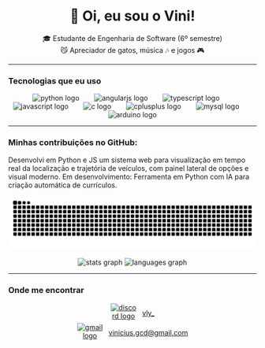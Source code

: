 <h1 align="center">👋 Oi, eu sou o Vini!</h1>

<p align="center">
  🎓 Estudante de Engenharia de Software (6º semestre)<br>
  😼 Apreciador de gatos, música 🎶 e jogos 🎮<br>
</p>

---

### Tecnologias que eu uso

<div align="center">
  <img src="https://cdn.jsdelivr.net/gh/devicons/devicon/icons/python/python-original.svg" height="45" alt="python logo"  />
  <img width="22" />
  <img src="https://cdn.jsdelivr.net/gh/devicons/devicon/icons/angularjs/angularjs-original.svg" height="45" alt="angularjs logo"  />
  <img width="22" />
  <img src="https://cdn.jsdelivr.net/gh/devicons/devicon/icons/typescript/typescript-original.svg" height="45" alt="typescript logo"  />
  <img width="22" />
  <img src="https://cdn.jsdelivr.net/gh/devicons/devicon/icons/javascript/javascript-original.svg" height="45" alt="javascript logo"  />
  <img width="22" />
  <img src="https://cdn.jsdelivr.net/gh/devicons/devicon/icons/c/c-original.svg" height="45" alt="c logo"  />
  <img width="22" />
  <img src="https://cdn.jsdelivr.net/gh/devicons/devicon/icons/cplusplus/cplusplus-original.svg" height="45" alt="cplusplus logo"  />
  <img width="22" />
  <img src="https://cdn.jsdelivr.net/gh/devicons/devicon/icons/mysql/mysql-original.svg" height="45" alt="mysql logo"  />
  <img width="22" />
  <img src="https://cdn.jsdelivr.net/gh/devicons/devicon/icons/arduino/arduino-original.svg" height="45" alt="arduino logo"  />
</div>

---

### Minhas contribuições no GitHub:

 Desenvolvi em Python e JS um sistema web para visualização em tempo real da localização e trajetória de veículos, com painel lateral de opções e visual moderno.
 Em desenvolvimento: Ferramenta em Python com IA para criação automática de currículos.

<p align="center">
  <img src="https://raw.githubusercontent.com/Vlyzin/Vlyzin/output/snake.svg" alt="Snake animation" />
</p>


<div align="center">
  <img src="https://github-readme-stats.vercel.app/api?username=Vlyzin&hide_title=false&hide_rank=false&show_icons=true&include_all_commits=true&count_private=true&disable_animations=false&theme=dracula&locale=en&hide_border=false&order=1" height="150" alt="stats graph"  />
  <img src="https://github-readme-stats.vercel.app/api/top-langs?username=Vlyzin&locale=en&hide_title=false&layout=compact&card_width=320&langs_count=5&theme=dracula&hide_border=false&order=2" height="150" alt="languages graph"  />
</div>

---

### Onde me encontrar

<p align="center">
  <a href="https://discord.gg/vly_" target="_blank" style="display: inline-flex; align-items: center; margin: 0 10px;">
    <img src="https://raw.githubusercontent.com/maurodesouza/profile-readme-generator/master/src/assets/icons/social/discord/default.svg" width="52" height="40" alt="discord logo" />
    <span style="margin-left: 12px;">vly_</span>
  </a>
  <br>
  <a href="mailto:vinicius.gcd@gmail.com" target="_blank" style="display: inline-flex; align-items: center; margin: 0 10px;">
    <img src="https://raw.githubusercontent.com/maurodesouza/profile-readme-generator/master/src/assets/icons/social/gmail/default.svg" width="52" height="40" alt="gmail logo" />
    <span style="margin-left: 12px;">vinicius.gcd@gmail.com</span>
  </a>
</p>
